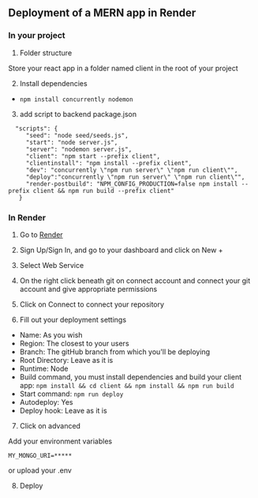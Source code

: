 ## Deployment of a MERN app in Render


### In your project
 1. Folder structure

 Store your react app in a folder named client in the root of your project

 2. Install dependencies
  - `npm install concurrently nodemon`

 3. add script to backend package.json
 ```
   "scripts": {
      "seed": "node seed/seeds.js",
      "start": "node server.js",
      "server": "nodemon server.js",
      "client": "npm start --prefix client",
      "clientinstall": "npm install --prefix client",
      "dev": "concurrently \"npm run server\" \"npm run client\"",
      "deploy":"concurrently \"npm run server\" \"npm run client\"",
      "render-postbuild": "NPM_CONFIG_PRODUCTION=false npm install --prefix client && npm run build --prefix client"
    }

 ```

### In Render

1. Go to [Render](https://render.com/)

2. Sign Up/Sign In, and go to your dashboard and click on New +

3. Select Web Service

4. On the right click beneath git on connect account and connect your git account and give appropriate permissions

5. Click on Connect to connect your repository

6. Fill out your deployment settings 

- Name: As you wish
- Region: The closest to your users
- Branch: The gitHub branch from which you'll be deploying
- Root Directory: Leave as it is
- Runtime: Node
- Build command, you must install dependencies and build your client app: `npm install && cd client && npm install && npm run build`
- Start command: `npm run deploy`
- Autodeploy: Yes
- Deploy hook: Leave as it is

7. Click on advanced

Add your environment variables

```
MY_MONGO_URI=*****
```

or upload your .env

8. Deploy

